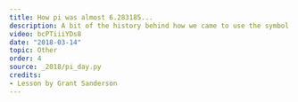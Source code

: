 ```yaml
---
title: How pi was almost 6.283185...
description: A bit of the history behind how we came to use the symbol "pi" to represent what it does today, and how Euler used it to refer to several different circle constants.
video: bcPTiiiYDs8
date: "2018-03-14"
topic: Other
order: 4
source: _2018/pi_day.py
credits:
- Lesson by Grant Sanderson
---
```

